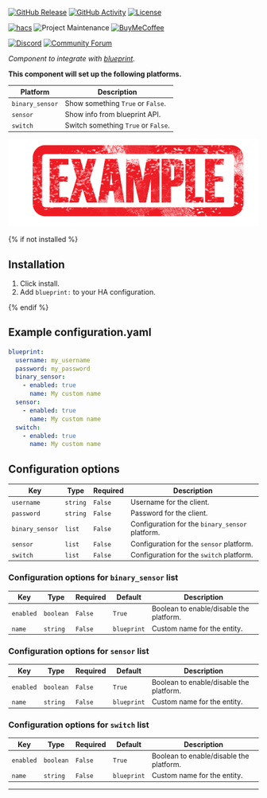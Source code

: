 [![GitHub Release][releases-shield]][releases]
[![GitHub Activity][commits-shield]][commits]
[![License][license-shield]](LICENSE.md)

[![hacs][hacsbadge]](hacs)
![Project Maintenance][maintenance-shield]
[![BuyMeCoffee][buymecoffeebadge]][buymecoffee]

[![Discord][discord-shield]][discord]
[![Community Forum][forum-shield]][forum]

_Component to integrate with [blueprint][blueprint]._

**This component will set up the following platforms.**

Platform | Description
-- | --
`binary_sensor` | Show something `True` or `False`.
`sensor` | Show info from blueprint API.
`switch` | Switch something `True` or `False`.

![example][exampleimg]

{% if not installed %}

## Installation

1. Click install.
1. Add `blueprint:` to your HA configuration.

{% endif %}

## Example configuration.yaml

```yaml
blueprint:
  username: my_username
  password: my_password
  binary_sensor:
    - enabled: true
      name: My custom name
  sensor:
    - enabled: true
      name: My custom name
  switch:
    - enabled: true
      name: My custom name
```

## Configuration options

Key | Type | Required | Description
-- | -- | -- | --
`username` | `string` | `False` | Username for the client.
`password` | `string` | `False` | Password for the client.
`binary_sensor` | `list` | `False` | Configuration for the `binary_sensor` platform.
`sensor` | `list` | `False` | Configuration for the `sensor` platform.
`switch` | `list` | `False` | Configuration for the `switch` platform.

### Configuration options for `binary_sensor` list

Key | Type | Required | Default | Description
-- | -- | -- | -- | --
`enabled` | `boolean` | `False` | `True` | Boolean to enable/disable the platform.
`name` | `string` | `False` | `blueprint` | Custom name for the entity.

### Configuration options for `sensor` list

Key | Type | Required | Default | Description
-- | -- | -- | -- | --
`enabled` | `boolean` | `False` | `True` | Boolean to enable/disable the platform.
`name` | `string` | `False` | `blueprint` | Custom name for the entity.

### Configuration options for `switch` list

Key | Type | Required | Default | Description
-- | -- | -- | -- | --
`enabled` | `boolean` | `False` | `True` | Boolean to enable/disable the platform.
`name` | `string` | `False` | `blueprint` | Custom name for the entity.

***

[blueprint]: https://github.com/custom-components/blueprint
[buymecoffee]: https://www.buymeacoffee.com/ludeeus
[buymecoffeebadge]: https://img.shields.io/badge/buy%20me%20a%20coffee-donate-yellow.svg?style=for-the-badge
[commits-shield]: https://img.shields.io/github/commit-activity/y/custom-components/blueprint.svg?style=for-the-badge
[commits]: https://github.com/custom-components/blueprint/commits/master
[hacs]: https://github.com/custom-components/hacs
[hacsbadge]: https://img.shields.io/badge/HACS-Custom-orange.svg?style=for-the-badge
[discord]: https://discord.gg/Qa5fW2R
[discord-shield]: https://img.shields.io/discord/330944238910963714.svg?style=for-the-badge
[exampleimg]: example.png
[forum-shield]: https://img.shields.io/badge/community-forum-brightgreen.svg?style=for-the-badge
[forum]: https://community.home-assistant.io/
[license-shield]: https://img.shields.io/github/license/custom-components/blueprint.svg?style=for-the-badge
[maintenance-shield]: https://img.shields.io/badge/maintainer-Joakim%20Sørensen%20%40ludeeus-blue.svg?style=for-the-badge
[releases-shield]: https://img.shields.io/github/release/custom-components/blueprint.svg?style=for-the-badge
[releases]: https://github.com/custom-components/blueprint/releases
